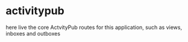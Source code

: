 # activitypub

here live the core ActvityPub routes for this application, such as views, inboxes and outboxes
